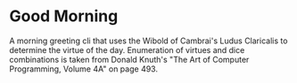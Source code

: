 # Good Morning
A morning greeting cli that uses the Wibold of Cambrai's Ludus Claricalis to determine the virtue of the day.
Enumeration of virtues and dice combinations is taken from Donald Knuth's "The Art of Computer Programming, Volume 4A" on page 493.
